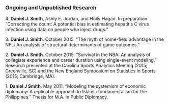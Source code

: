 ### Ongoing and Unpublished Research


4\. **Daniel J. Smith**, Ashly E. Jordan, and Holly Hagan. In preparation. “Correcting the count: A potential bias in estimating hepatitis C virus infection using data on people who inject drugs.”


3\. **Daniel J. Smith**. October 2015. “The myth of home-field advantage in the NFL: An analysis of structural determinants of game outcomes.”


2\. **Daniel J. Smith**. October 2015. “Survival in the NBA: An analysis of collegiate experience and career duration using single-event modeling.” Research presented at the Carolina Sports Analytics Meeting (2015; Greenville, SC) and the New England Symposium on Statistics in Sports (2015; Cambridge, MA).


1\. **Daniel J Smith**. May 2011. “Modeling the systemism of economic diplomacy: A replicable approach to Islamic fundamentalism for the Philippines.” Thesis for M.A. in Public Diplomacy.
